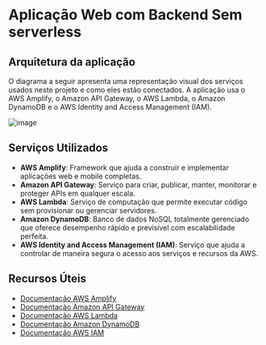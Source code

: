 # Aplicação Web com Backend Sem serverless

## Arquitetura da aplicação

O diagrama a seguir apresenta uma representação visual dos serviços usados neste projeto e como eles estão conectados. A aplicação usa o AWS Amplify, o Amazon API Gateway, o AWS Lambda, o Amazon DynamoDB e o AWS Identity and Access Management (IAM).

![image](https://github.com/pedrofernandeslopes/aplicacao-web-aws-amplify/assets/107598871/7c03d69d-a2d5-4f4f-a04b-df377307a700)


## Serviços Utilizados

- **AWS Amplify**: Framework que ajuda a construir e implementar aplicações web e mobile completas.
- **Amazon API Gateway**: Serviço para criar, publicar, manter, monitorar e proteger APIs em qualquer escala.
- **AWS Lambda**: Serviço de computação que permite executar código sem provisionar ou gerenciar servidores.
- **Amazon DynamoDB**: Banco de dados NoSQL totalmente gerenciado que oferece desempenho rápido e previsível com escalabilidade perfeita.
- **AWS Identity and Access Management (IAM)**: Serviço que ajuda a controlar de maneira segura o acesso aos serviços e recursos da AWS.

## Recursos Úteis
- [Documentação AWS Amplify](https://docs.amplify.aws/)
- [Documentação Amazon API Gateway](https://docs.aws.amazon.com/apigateway/latest/developerguide/welcome.html)
- [Documentação AWS Lambda](https://docs.aws.amazon.com/lambda/latest/dg/welcome.html)
- [Documentação Amazon DynamoDB](https://docs.aws.amazon.com/amazondynamodb/latest/developerguide/Introduction.html)
- [Documentação AWS IAM](https://docs.aws.amazon.com/IAM/latest/UserGuide/introduction.html)
